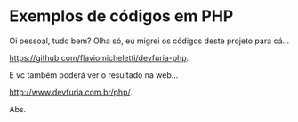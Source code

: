 Exemplos de códigos em PHP
====

Oi pessoal, tudo bem?
Olha só, eu migrei os códigos deste projeto para cá...

https://github.com/flaviomicheletti/devfuria-php.

E vc também poderá ver o resultado na web...

http://www.devfuria.com.br/php/.

Abs.


